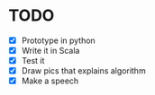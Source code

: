 # TODO
- [x] Prototype in python
- [x] Write it in Scala
- [x] Test it 
- [x] Draw pics that explains algorithm
- [x] Make a speech
